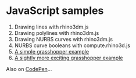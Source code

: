 # JavaScript samples

1. Drawing lines with rhino3dm.js
2. Drawing polylines with rhino3dm.js
3. Drawing NURBS curves with rhino3dm.js
4. NURBS curve booleans with compute.rhino3d.js
5. [A simple grasshopper example](5-grasshopper/)
6. [A sightly more exciting grasshopper example](6-extrusions/)

Also on [CodePen](https://codepen.io/collection/AeRLLZ)...